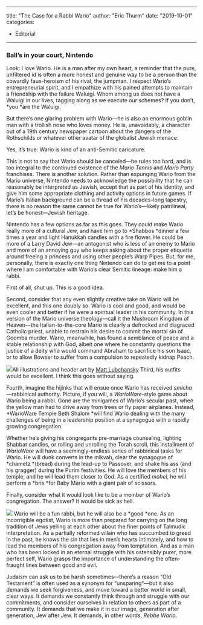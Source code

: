 
---
title: "The Case for a Rabbi Wario"
author: "Eric Thurm"
date: "2019-10-01"
categories:
- Editorial
---

### Ball&#8217;s in your court, Nintendo

Look: I love Wario. He is a man after my own heart, a reminder that the pure, unfiltered id is often a more honest and genuine way to be a person than the cowardly faux-heroism of his rival, the jumpman. I respect Wario’s entrepreneurial spirit, and I empathize with his pained attempts to maintain a friendship with the failure Waluigi. Whom among us does not have a Waluigi in our lives, tagging along as we execute our schemes? If you don’t, *you *are the Waluigi.

But there’s one glaring problem with Wario—he is also an enormous goblin man with a trollish nose who loves money. He is, unavoidably, a character out of a 19th century newspaper cartoon about the dangers of the Rothschilds or whatever other avatar of the globalist Jewish menace. 

Yes, it’s true: Wario is kind of an anti-Semitic caricature.

This is not to say that Wario should be canceled—he rules too hard, and is too integral to the continued existence of the *Mario Tennis* and *Mario Party* franchises. There is another solution. Rather than expunging Wario from the Mario universe, Nintendo needs to acknowledge the possibility that he can reasonably be interpreted as Jewish, accept that as part of his identity, and give him some appropriate clothing and activity options in future games. If Mario’s Italian background can be a thread of his decades-long tapestry, there is no reason the same cannot be true for Wario’s—likely patrilineal, let’s be honest—Jewish heritage. 

Nintendo has a few options as far as this goes. They could make Wario really more of a cultural Jew, and have him go to *Shabbos *dinner a few times a year and light Hanukkah candles with a fire flower. He could be more of a Larry David Jew—an antagonist who is less of an enemy to Mario and more of an annoying guy who keeps asking about the proper etiquette around freeing a princess and using other people’s Warp Pipes. But, for me, personally, there is exactly one thing Nintendo can do to get me to a point where I am comfortable with Wario’s clear Semitic lineage: make him a rabbi.

First of all, shut up. This is a good idea.

Second, consider that any even slightly creative take on Wario will be excellent, and this one doubly so. Wario is cool and good, and would be even cooler and better if he were a spiritual leader in his community. In this version of the Mario universe theology—call it the Mushroom Kingdom of Heaven—the Italian-to-the-core Mario is clearly a defrocked and disgraced Catholic priest, unable to restrain his desire to commit the mortal sin of Goomba murder. Wario, meanwhile, has found a semblance of peace and a stable relationship with God, albeit one where he constantly questions the justice of a deity who would command Abraham to sacrifice his son Isaac, or to allow Bowser to suffer from a compulsion to repeatedly kidnap Peach. 

![](/wp-content/uploads/2019/01/Mario.jpg?fit=1024%2C1024&amp;ssl=1)All illustrations and header art by [Matt Lubchansky](https://twitter.com/Lubchansky)
Third, his outfits would be excellent. I think this goes without saying.

Fourth, imagine the hijinks that will ensue once Wario has received *smicha*—rabbinical authority. Picture, if you will, a *WarioWare*-style game about Wario being a rabbi. Gone are the minigames of Wario’s secular past, when the yellow man had to drive away from trees or fly paper airplanes. Instead, *WarioWare Temple Beth Shalom *will find Wario dealing with the many challenges of being in a leadership position at a synagogue with a rapidly growing congregation. 

Whether he’s giving his congregants pre-marriage counseling, lighting Shabbat candles, or rolling and unrolling the Torah scroll, this installment of *WarioWare* will have a seemingly-endless series of rabbinical tasks for Wario. He will dunk converts in the mikvah, clear the synagogue of *chametz *(bread) during the lead-up to Passover, and shake his ass (and his gragger) during the Purim festivities. He will love the members of his temple, and he will lead them closer to God. As a certified *mohel*, he will perform a *bris *for Baby Mario with a giant pair of scissors.

Finally, consider what it would look like to be a member of Wario’s congregation. The answer? It would be sick as hell. 

![](/wp-content/uploads/2019/01/wario2.jpg?fit=1024%2C1024&amp;ssl=1)
Wario will be a fun rabbi, but he will also be a *good *one. As an incorrigible egotist, Wario is more than prepared for carrying on the long tradition of Jews yelling at each other about the finer points of Talmudic interpretation. As a partially reformed villain who has succumbed to greed in the past, he knows the sin that lies in men’s hearts intimately, and how to lead the members of his congregation away from temptation. And as a man who has been locked in an eternal struggle with his ostensibly purer, more perfect self, Wario grasps the importance of understanding the often-fraught lines between good and evil. 

Judaism can ask us to be harsh sometimes—there’s a reason “Old Testament” is often used as a synonym for “unsparing”—but it also demands we seek forgiveness, and move toward a better world in small, clear ways. It demands we constantly think through and struggle with our commitments, and consider ourselves in relation to others as part of a community. It demands that we make it in our image, generation after generation, Jew after Jew. It demands, in other words, *Rebbe Wario*.
